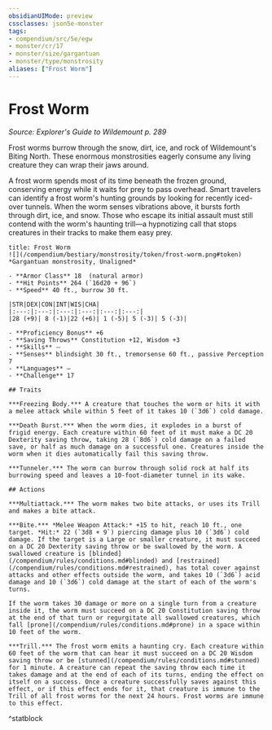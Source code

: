 ```yaml
---
obsidianUIMode: preview
cssclasses: json5e-monster
tags:
- compendium/src/5e/egw
- monster/cr/17
- monster/size/gargantuan
- monster/type/monstrosity
aliases: ["Frost Worm"]
---
```

# Frost Worm
*Source: Explorer's Guide to Wildemount p. 289*  

Frost worms burrow through the snow, dirt, ice, and rock of Wildemount's Biting North. These enormous monstrosities eagerly consume any living creature they can wrap their jaws around.

A frost worm spends most of its time beneath the frozen ground, conserving energy while it waits for prey to pass overhead. Smart travelers can identify a frost worm's hunting grounds by looking for recently iced-over tunnels. When the worm senses vibrations above, it bursts forth through dirt, ice, and snow. Those who escape its initial assault must still contend with the worm's haunting trill—a hypnotizing call that stops creatures in their tracks to make them easy prey.

```ad-statblock
title: Frost Worm
![](/compendium/bestiary/monstrosity/token/frost-worm.png#token)
*Gargantuan monstrosity, Unaligned*

- **Armor Class** 18  (natural armor)
- **Hit Points** 264 (`16d20 + 96`)
- **Speed** 40 ft., burrow 30 ft.

|STR|DEX|CON|INT|WIS|CHA|
|:---:|:---:|:---:|:---:|:---:|:---:|
|28 (+9)| 8 (-1)|22 (+6)| 1 (-5)| 5 (-3)| 5 (-3)|

- **Proficiency Bonus** +6
- **Saving Throws** Constitution +12, Wisdom +3
- **Skills** ⏤
- **Senses** blindsight 30 ft., tremorsense 60 ft., passive Perception 7
- **Languages** —
- **Challenge** 17

## Traits

***Freezing Body.*** A creature that touches the worm or hits it with a melee attack while within 5 feet of it takes 10 (`3d6`) cold damage.

***Death Burst.*** When the worm dies, it explodes in a burst of frigid energy. Each creature within 60 feet of it must make a DC 20 Dexterity saving throw, taking 28 (`8d6`) cold damage on a failed save, or half as much damage on a successful one. Creatures inside the worm when it dies automatically fail this saving throw.

***Tunneler.*** The worm can burrow through solid rock at half its burrowing speed and leaves a 10-foot-diameter tunnel in its wake.

## Actions

***Multiattack.*** The worm makes two bite attacks, or uses its Trill and makes a bite attack.

***Bite.*** *Melee Weapon Attack:* +15 to hit, reach 10 ft., one target. *Hit:* 22 (`3d8 + 9`) piercing damage plus 10 (`3d6`) cold damage. If the target is a Large or smaller creature, it must succeed on a DC 20 Dexterity saving throw or be swallowed by the worm. A swallowed creature is [blinded](/compendium/rules/conditions.md#blinded) and [restrained](/compendium/rules/conditions.md#restrained), has total cover against attacks and other effects outside the worm, and takes 10 (`3d6`) acid damage and 10 (`3d6`) cold damage at the start of each of the worm's turns.

If the worm takes 30 damage or more on a single turn from a creature inside it, the worm must succeed on a DC 20 Constitution saving throw at the end of that turn or regurgitate all swallowed creatures, which fall [prone](/compendium/rules/conditions.md#prone) in a space within 10 feet of the worm.

***Trill.*** The frost worm emits a haunting cry. Each creature within 60 feet of the worm that can hear it must succeed on a DC 20 Wisdom saving throw or be [stunned](/compendium/rules/conditions.md#stunned) for 1 minute. A creature can repeat the saving throw each time it takes damage and at the end of each of its turns, ending the effect on itself on a success. Once a creature successfully saves against this effect, or if this effect ends for it, that creature is immune to the Trill of all frost worms for the next 24 hours. Frost worms are immune to this effect.
```
^statblock